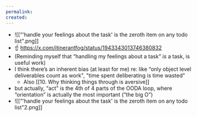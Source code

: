 ```yaml
---
permalink: 
created:
---
```

- ![[“'handle your feelings about the task' is the zeroth item on any todo list".png]]
- ☝️ https://x.com/itinerantfog/status/1943343013746380832
- (Reminding myself that “handling my feelings about a task” _is_ a task, is useful work)
- I think there’s an inherent bias (at least for me) re: like “only object level deliverables count as work", "time spent deliberating is time wasted" 
	- Also [[10. Why thinking things through is aversive]]
- but actually, “act” is the 4th of 4 parts of the OODA loop, where “orientation” is actually the most important (”the big O”)
- ![[“'handle your feelings about the task' is the zeroth item on any todo list"2.png]]